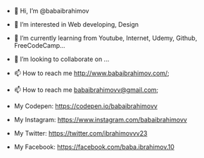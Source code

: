- 👋 Hi, I’m @babaibrahimov
- 👀 I’m interested in Web developing, Design
- 🌱 I’m currently learning from Youtube, Internet, Udemy, Github, FreeCodeCamp...
- 💞️ I’m looking to collaborate on ...
- 📫 How to reach me http://www.babaibrahimov.com/;
- 📫 How to reach me babaibrahimovv@gmail.com;

- My Codepen: https://codepen.io/babaibrahimovv
- My Instagram: https://www.instagram.com/babaibrahimovv
- My Twitter: https://twitter.com/ibrahimovvv23
- My Facebook: https://facebook.com/baba.ibrahimov.10

<!---
babaibrahimov/babaibrahimov is a ✨ special ✨ repository because its `README.md` (this file) appears on your GitHub profile.
You can click the Preview link to take a look at your changes.
--->
